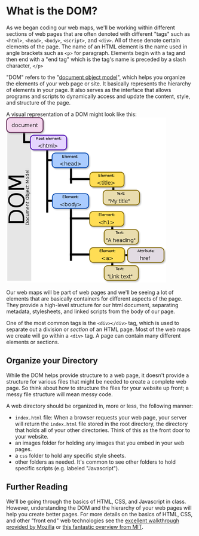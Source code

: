 # What is the DOM?
As we began coding our web maps, we'll be working within different sections of web pages that are often denoted with different "tags" such as `<html>`, `<head>`, `<body>`, `<script>`, and `<div>`. All of these denote certain elements of the page. The name of an HTML element is the name used in angle brackets such as `<p>` for paragraph. Elements begin with a tag and then end with a "end tag" which is the tag's name is preceded by a slash character, `</p>`

"DOM" refers to the "[document object model](https://developer.mozilla.org/en-US/docs/Web/API/Document_Object_Model/Introduction)", which helps you organize the elements of your web page or site. It basically represents the hierarchy of elements in your page. It also serves as the interface that allows programs and scripts to dynamically access and update the content, style, and structure of the page.

A visual representation of a DOM might look like this:
![visual DOM](images/DOM.png)

Our web maps will be part of web pages and we'll be seeing a lot of elements that are basically containers for different aspects of the page. They provide a high-level structure for our html document, separating metadata, stylesheets, and linked scripts from the body of our page.

One of the most common tags is the `<div></div>` tag, which is used to separate out a division or _section_ of an HTML page. Most of the web maps we create will go within a `<div>` tag. A page can contain many different elements or sections.

## Organize your Directory
While the DOM helps provide structure to a web page, it doesn't provide a structure for various files that might be needed to create a complete web page. So think about how to structure the files for your website up front; a messy file structure will mean messy code.

A web directory should be organized in, more or less, the following manner:
- `index.html` file: When a browser requests your web page, your server will return the `index.html` file stored in the root directory, the directory that holds all of your other directories. Think of this as the front door to your website.
- an images folder for holding any images that you embed in your web pages.
- a `css` folder to hold any specific style sheets.
- other folders as needed. It's common to see other folders to hold specific scripts (e.g. labeled "Javascript").

## Further Reading
We'll be going through the basics of HTML, CSS, and Javascript in class. However, understanding the DOM and the hierarchy of your web pages will help you create better pages. For more details on the basics of HTML, CSS, and other "front end" web technologies see the [excellent walkthrough provided by Mozilla](https://developer.mozilla.org/en-US/docs/Learn/Getting_started_with_the_web/HTML_basics) or [this fantastic overview from MIT](http://duspviz.mit.edu/web-map-workshop/code-your-first-website/).
